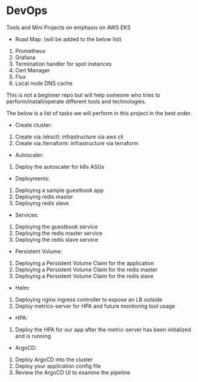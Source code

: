 # DevOps
Tools and Mini Projects on emphasis on AWS EKS

- Road Map: (will be added to the below list)

1. Prometheus
2. Grafana
3. Termination handler for spot instances
4. Cert Manager
5. Flux
6. Local node DNS cache


This is not a beginner repo but will help someone who tries to perform/install/operate different
tools and technologies.

The below is a list of tasks we will perform in this project in the best order.




- Create cluster:

1. Create via /eksctl: infrastructure via aws cli
2. Create via /terraform: infrastructure via terraform

- Autoscaler:

1. Deploy the autoscaler for k8s ASGs

- Deployments: 

1. Deploying a sample guestbook app
2. Deploying redis master
3. Deploying redis slave 

- Services:

1. Deploying the guestbook service
2. Deploying the redis master service
3. Deploying the redis slave service

- Persistent Volume:

1. Deploying a Persistent Volume Claim for the application
2. Deploying a Persistent Volume Claim for the redis master
3. Deploying a Persistent Volume Claim for the redis slave

- Helm: 

1. Deploying nginx ingress controller to expose an LB outside
2. Deploy metrics-server for HPA and future monitoring tool usage

- HPA:

1. Deploy the HPA for our app after the metric-server has been initialized and is running

- ArgoCD:

1. Deploy ArgoCD into the cluster
2. Deploy your application config file
3. Review the ArgoCD UI to examine the pipeline